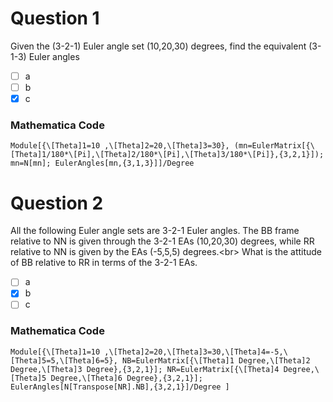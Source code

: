 # Question 1
Given the (3-2-1) Euler angle set (10,20,30) degrees, find the equivalent (3-1-3) Euler angles
- [ ] a
- [ ] b
- [x] c
### Mathematica Code
`Module[{\[Theta]1=10 ,\[Theta]2=20,\[Theta]3=30},
(mn=EulerMatrix[{\[Theta]1/180*\[Pi],\[Theta]2/180*\[Pi],\[Theta]3/180*\[Pi]},{3,2,1}]);
mn=N[mn];
EulerAngles[mn,{3,1,3}]]/Degree`
# Question 2
All the following Euler angle sets are 3-2-1 Euler angles. The BB frame relative to NN is given through the 3-2-1 EAs (10,20,30) degrees, while RR relative to NN is given by the EAs (-5,5,5) degrees.<br\>
What is the attitude of BB relative to RR in terms of the 3-2-1 EAs.
- [ ] a
- [x] b
- [ ] c
### Mathematica Code
`Module[{\[Theta]1=10 ,\[Theta]2=20,\[Theta]3=30,\[Theta]4=-5,\[Theta]5=5,\[Theta]6=5},
NB=EulerMatrix[{\[Theta]1 Degree,\[Theta]2 Degree,\[Theta]3 Degree},{3,2,1}];
NR=EulerMatrix[{\[Theta]4 Degree,\[Theta]5 Degree,\[Theta]6 Degree},{3,2,1}];
EulerAngles[N[Transpose[NR].NB],{3,2,1}]/Degree
] `
